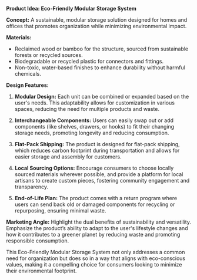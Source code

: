 **Product Idea: Eco-Friendly Modular Storage System**

**Concept:** A sustainable, modular storage solution designed for homes and offices that promotes organization while minimizing environmental impact.

**Materials:** 
- Reclaimed wood or bamboo for the structure, sourced from sustainable forests or recycled sources.
- Biodegradable or recycled plastic for connectors and fittings.
- Non-toxic, water-based finishes to enhance durability without harmful chemicals.

**Design Features:**
1. **Modular Design:** Each unit can be combined or expanded based on the user's needs. This adaptability allows for customization in various spaces, reducing the need for multiple products and waste.
  
2. **Interchangeable Components:** Users can easily swap out or add components (like shelves, drawers, or hooks) to fit their changing storage needs, promoting longevity and reducing consumption.

3. **Flat-Pack Shipping:** The product is designed for flat-pack shipping, which reduces carbon footprint during transportation and allows for easier storage and assembly for customers.

4. **Local Sourcing Options:** Encourage consumers to choose locally sourced materials wherever possible, and provide a platform for local artisans to create custom pieces, fostering community engagement and transparency.

5. **End-of-Life Plan:** The product comes with a return program where users can send back old or damaged components for recycling or repurposing, ensuring minimal waste.

**Marketing Angle:** Highlight the dual benefits of sustainability and versatility. Emphasize the product’s ability to adapt to the user's lifestyle changes and how it contributes to a greener planet by reducing waste and promoting responsible consumption.

This Eco-Friendly Modular Storage System not only addresses a common need for organization but does so in a way that aligns with eco-conscious values, making it a compelling choice for consumers looking to minimize their environmental footprint.